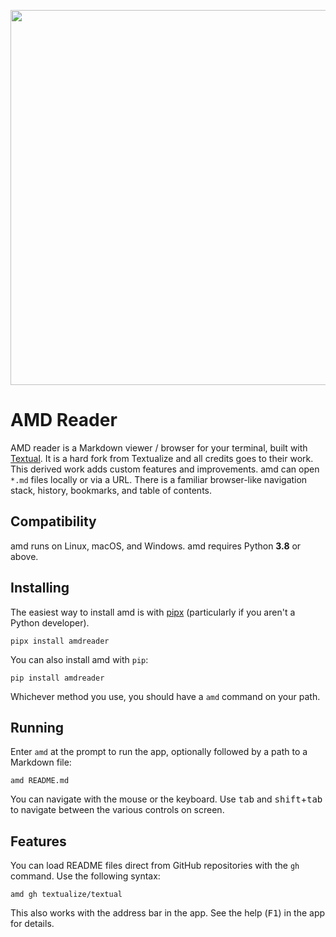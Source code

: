 
<p align="center">
  <img src="amd-logo.png"  width="600" align="center"/>
</p>


# AMD Reader


AMD reader is a Markdown viewer / browser for your terminal, built with [Textual](https://github.com/Textualize/textual).
It is a hard fork from Textualize and all credits goes to their work. This derived work adds custom features and improvements.
amd can open `*.md` files locally or via a URL.
There is a familiar browser-like navigation stack, history, bookmarks, and table of contents.


## Compatibility

amd runs on Linux, macOS, and Windows. amd requires Python **3.8** or above.


## Installing

The easiest way to install amd is with [pipx](https://pypa.github.io/pipx/) (particularly if you aren't a Python developer).

```
pipx install amdreader
```

You can also install amd with `pip`:

```
pip install amdreader
```

Whichever method you use, you should have a `amd` command on your path.

## Running

Enter `amd` at the prompt to run the app, optionally followed by a path to a Markdown file:

```
amd README.md
```

You can navigate with the mouse or the keyboard.
Use <kbd>tab</kbd> and <kbd>shift</kbd>+<kbd>tab</kbd> to navigate between the various controls on screen.

## Features

You can load README files direct from GitHub repositories with the `gh` command.
Use the following syntax:

```
amd gh textualize/textual
```

This also works with the address bar in the app.
See the help (<kbd>F1</kbd>) in the app for details.
